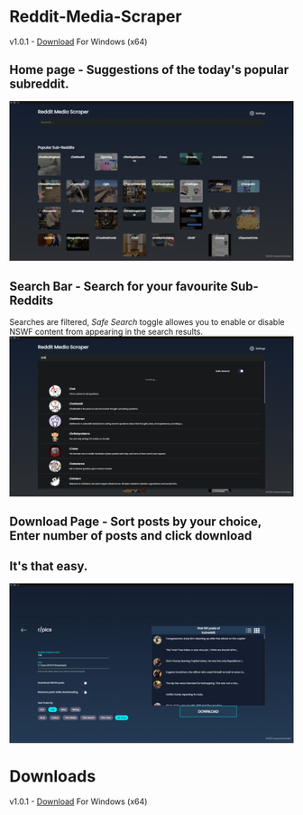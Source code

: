 # Reddit-Media-Scraper

v1.0.1 - [Download](https://drive.google.com/file/d/1f7kegw85uXIPK_wTj5guK37wZhsgCYGf/view?usp=sharing) For Windows (x64)

## Home page - Suggestions of the today's popular subreddit.
![Screenshot of Home page](https://raw.githubusercontent.com/anand-kamble/Reddit-Media-Scraper/main/src/RMS%20(1).png)

## Search Bar - Search for your favourite Sub-Reddits
Searches are filtered, *Safe Search* toggle allowes you to enable or disable NSWF content from appearing in the search results.
![Screenshot of search bar](https://raw.githubusercontent.com/anand-kamble/Reddit-Media-Scraper/main/src/RMS%20(2).png)


## Download Page - Sort posts by your choice, Enter number of posts and click download 
## It's that easy.
![Screenshot of Download page](https://raw.githubusercontent.com/anand-kamble/Reddit-Media-Scraper/main/src/RMS%20(3).png)

# Downloads
v1.0.1 - [Download](https://drive.google.com/file/d/1f7kegw85uXIPK_wTj5guK37wZhsgCYGf/view?usp=sharing) For Windows (x64)
